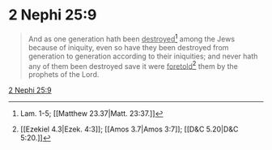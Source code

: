 # 2 Nephi 25:9

> And as one generation hath been <u>destroyed</u>[^a] among the Jews because of iniquity, even so have they been destroyed from generation to generation according to their iniquities; and never hath any of them been destroyed save it were <u>foretold</u>[^b] them by the prophets of the Lord.

[2 Nephi 25:9](https://www.churchofjesuschrist.org/study/scriptures/bofm/2-ne/25?lang=eng&id=p9#p9)


[^a]: Lam. 1-5; [[Matthew 23.37|Matt. 23:37.]]
[^b]: [[Ezekiel 4.3|Ezek. 4:3]]; [[Amos 3.7|Amos 3:7]]; [[D&C 5.20|D&C 5:20.]]
